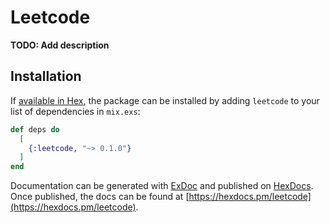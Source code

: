 # Leetcode

**TODO: Add description**

## Installation

If [available in Hex](https://hex.pm/docs/publish), the package can be installed
by adding `leetcode` to your list of dependencies in `mix.exs`:

```elixir
def deps do
  [
    {:leetcode, "~> 0.1.0"}
  ]
end
```

Documentation can be generated with [ExDoc](https://github.com/elixir-lang/ex_doc)
and published on [HexDocs](https://hexdocs.pm). Once published, the docs can
be found at [https://hexdocs.pm/leetcode](https://hexdocs.pm/leetcode).


